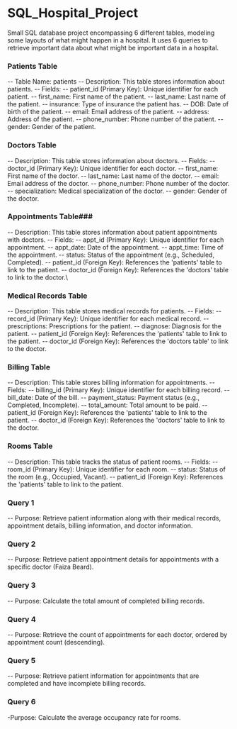 # SQL_Hospital_Project

Small SQL database project encompassing 6 different tables, modeling some layouts of what might happen in a hospital. It uses 6 queries to retrieve important data about what might be important data in a hospital. 

### Patients Table ###
-- Table Name: patients
-- Description: This table stores information about patients.
-- Fields:
-- patient_id (Primary Key): Unique identifier for each patient.
-- first_name: First name of the patient.
-- last_name: Last name of the patient.
-- insurance: Type of insurance the patient has.
-- DOB: Date of birth of the patient.
-- email: Email address of the patient.
-- address: Address of the patient.
-- phone_number: Phone number of the patient.
-- gender: Gender of the patient.

 ### Doctors Table ###
 -- Description: This table stores information about doctors.
-- Fields:
-- doctor_id (Primary Key): Unique identifier for each doctor.
-- first_name: First name of the doctor.
-- last_name: Last name of the doctor.
-- email: Email address of the doctor.
-- phone_number: Phone number of the doctor.
-- specialization: Medical specialization of the doctor.
-- gender: Gender of the doctor.

 ### Appointments Table###
 -- Description: This table stores information about patient appointments with doctors.
-- Fields:
-- appt_id (Primary Key): Unique identifier for each appointment.
-- appt_date: Date of the appointment.
-- appt_time: Time of the appointment.
-- status: Status of the appointment (e.g., Scheduled, Completed).
-- patient_id (Foreign Key): References the 'patients' table to link to the patient.
-- doctor_id (Foreign Key): References the 'doctors' table to link to the doctor.\

### Medical Records Table ###
-- Description: This table stores medical records for patients.
-- Fields:
-- record_id (Primary Key): Unique identifier for each medical record.
-- prescriptions: Prescriptions for the patient.
-- diagnose: Diagnosis for the patient.
-- patient_id (Foreign Key): References the 'patients' table to link to the patient.
-- doctor_id (Foreign Key): References the 'doctors table' to link to the doctor.
 ### Billing Table ###
 -- Description: This table stores billing information for appointments.
-- Fields:
-- billing_id (Primary Key): Unique identifier for each billing record.
-- bill_date: Date of the bill.
-- payment_status: Payment status (e.g., Completed, Incomplete).
-- total_amount: Total amount to be paid.
-- patient_id (Foreign Key): References the 'patients' table to link to the patient.
-- doctor_id (Foreign Key): References the 'doctors' table to link to the doctor.
### Rooms Table ###
-- Description: This table tracks the status of patient rooms.
-- Fields:
-- room_id (Primary Key): Unique identifier for each room.
-- status: Status of the room (e.g., Occupied, Vacant).
-- patient_id (Foreign Key): References the 'patients' table to link to the patient.
### Query 1 ### 
-- Purpose: Retrieve patient information along with their medical records, appointment details, billing information, and doctor information.
### Query 2 ### 
-- Purpose: Retrieve patient appointment details for appointments with a specific doctor (Faiza Beard).
### Query 3 ### 
-- Purpose: Calculate the total amount of completed billing records.
### Query 4 ### 
-- Purpose: Retrieve the count of appointments for each doctor, ordered by appointment count (descending).
### Query 5 ### 
-- Purpose: Retrieve patient information for appointments that are completed and have incomplete billing records.
### Query 6 ### 
-Purpose: Calculate the average occupancy rate for rooms.
